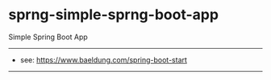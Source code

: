 # sprng-simple-sprng-boot-app
Simple Spring Boot App

---

- see: https://www.baeldung.com/spring-boot-start

---


